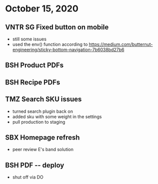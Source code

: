 # October 15, 2020

## VNTR SG Fixed button on mobile
- still some issues
- used the env() function according to https://medium.com/butternut-engineering/sticky-bottom-navigation-7b6038bd27b6

## BSH Product PDFs

## BSH Recipe PDFs

## TMZ Search SKU issues
- turned search plugin back on
- added sku with some weight in the settings
- pull production to staging

## SBX Homepage refresh
- peer review E's band solution

## BSH PDF -- deploy
- shut off via DO